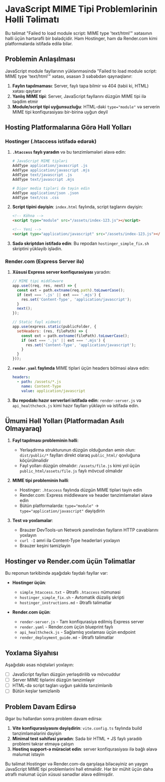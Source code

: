 # JavaScript MIME Tipi Problemlərinin Həlli Təlimatı

Bu təlimat "Failed to load module script: MIME type 'text/html'" xətasının həlli üçün hərtərəfli bir bələdçidir. Həm Hostinger, həm də Render.com kimi platformalarda istifadə edilə bilər.

## Problemin Anlaşılması

JavaScript module fayllarının yüklənməsində "Failed to load module script: MIME type 'text/html'" xətası, əsasən 3 səbəbdən qaynaqlanır:

1. **Faylın tapılmaması**: Server, faylı tapa bilmir və 404 (təbii ki, HTML) xətası qaytarır
2. **Yanlış MIME tipi**: Server, JavaScript fayllarını düzgün MIME tipi ilə təqdim etmir
3. **Module/script tipi uyğunsuzluğu**: HTML-dəki `type="module"` və serverin MIME tipi konfiqurasiyası bir-birinə uyğun deyil

## Hosting Platformalarına Görə Həll Yolları

### Hostinger (.htaccess istifadə edərək)

1. **`.htaccess` faylı yaradın** və bu tənzimləmələri əlavə edin:

   ```apache
   # JavaScript MIME tipləri
   AddType application/javascript .js
   AddType application/javascript .mjs
   AddType text/javascript .js
   AddType text/javascript .mjs
   
   # Digər media tipləri də təyin edin
   AddType application/json .json
   AddType text/css .css
   ```

2. **Script tipini dəyişin**: `index.html` faylında, script taglarını dəyişin:

   ```html
   <!-- Köhnə -->
   <script type="module" src="/assets/index-123.js"></script>
   
   <!-- Yeni -->
   <script type="application/javascript" src="/assets/index-123.js"></script>
   ```

3. **Sadə skriptdən istifadə edin**: Bu repodan `hostinger_simple_fix.sh` skriptini yükləyib işlədin.

### Render.com (Express Server ilə)

1. **Xüsusi Express server konfiqurasiyası** yaradın:

   ```javascript
   // MIME tipi middleware
   app.use((req, res, next) => {
     const ext = path.extname(req.path).toLowerCase();
     if (ext === '.js' || ext === '.mjs') {
       res.set('Content-Type', 'application/javascript');
     }
     next();
   });
   
   // Static fayl xidməti
   app.use(express.static(publicFolder, {
     setHeaders: (res, filePath) => {
       const ext = path.extname(filePath).toLowerCase();
       if (ext === '.js' || ext === '.mjs') {
         res.set('Content-Type', 'application/javascript');
       }
     }
   }));
   ```

2. **`render.yaml` faylında** MIME tipləri üçün headers bölməsi əlavə edin:

   ```yaml
   headers:
     - path: /assets/*.js
       name: Content-Type
       value: application/javascript
   ```

3. **Bu repodakı hazır serverləri istifadə edin**: `render-server.js` və `api_healthcheck.js` kimi hazır faylları yükləyin və istifadə edin.

## Ümumi Həll Yolları (Platformadan Asılı Olmayaraq)

1. **Fayl tapılması probleminin həlli**:
   - Yerləşdirmə strukturunun düzgün olduğundan əmin olun: `dist/public/*` faylları direkt olaraq `public_html/` qovluğuna köçürülməlidir
   - Fayl yolları düzgün olmalıdır: `/assets/file.js` kimi yol üçün `public_html/assets/file.js` faylı mövcud olmalıdır

2. **MIME tipi probleminin həlli**:
   - Hostinger: `.htaccess` faylında düzgün MIME tipləri təyin edin
   - Render.com: Express middleware və header tənzimləmələri əlavə edin
   - Bütün platformalarda: `type="module"` → `type="application/javascript"` dəyişdirin

3. **Test və yoxlamalar**:
   - Brauzer DevTools-un Network panelindən faylların HTTP cavablarını yoxlayın
   - `curl -I` əmri ilə Content-Type headerləri yoxlayın
   - Brauzer keşini təmizləyin

## Hostinger və Render.com üçün Təlimatlar

Bu reponun tərkibində aşağıdakı faydalı fayllar var:

- **Hostinger üçün**:
  - `simple_htaccess.txt` - Ətraflı `.htaccess` nümunəsi
  - `hostinger_simple_fix.sh` - Avtomatik düzəliş skripti
  - `hostinger_instructions.md` - Ətraflı təlimatlar

- **Render.com üçün**:
  - `render-server.js` - Tam konfiqurasiya edilmiş Express server
  - `render.yaml` - Render.com üçün blueprint faylı  
  - `api_healthcheck.js` - Sağlamlıq yoxlaması üçün endpoint
  - `render_deployment_guide.md` - Ətraflı təlimatlar

## Yoxlama Siyahısı

Aşağıdakı əsas nöqtələri yoxlayın:

- [ ] JavaScript faylları düzgün yerləşdirilib və mövcuddur
- [ ] Server MIME tiplərini düzgün tənzimləyir
- [ ] HTML-də script tagları uyğun şəkildə tənzimlənib
- [ ] Bütün keşlər təmizlənib

## Problem Davam Edirsə

Əgər bu həllərdən sonra problem davam edirsə:

1. **Vite konfiqurasiyasını dəyişdirin**: `vite.config.ts` faylında build tənzimləmələrini dəyişin
2. **Minimal test səhifəsi yaradın**: Sadə bir HTML + JS faylı yaradıb problemi təkrar etməyə çalışın
3. **Hostinq support-ə müraciət edin**: server konfiqurasiyası ilə bağlı əlavə məlumat istəyin

Bu təlimat Hostinger və Render.com-da qarşılaşa biləcəyiniz ən yaygın JavaScript MIME tipi problemlərini həll etməlidir. Hər bir mühit üçün daha ətraflı məlumat üçün xüsusi sənədlər əlavə edilmişdir.